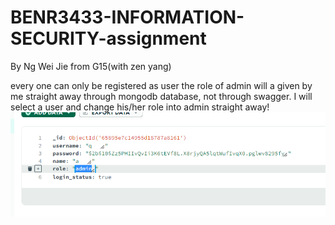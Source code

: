# BENR3433-INFORMATION-SECURITY-assignment
By Ng Wei Jie from G15(with zen yang)


every one can only be registered as user
the role of admin will a given by me straight away through mongodb database, not through swagger.
I will select a user and change his/her role into admin straight away!
![Alt text](image-1.png)
